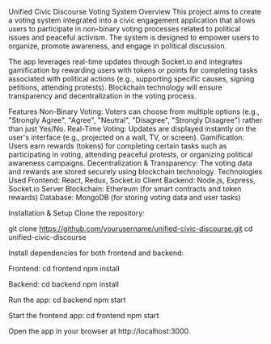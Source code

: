 Unified Civic Discourse Voting System
Overview
This project aims to create a voting system integrated into a civic engagement application that allows users to participate in non-binary voting processes related to political issues and peaceful activism. The system is designed to empower users to organize, promote awareness, and engage in political discussion.

The app leverages real-time updates through Socket.io and integrates gamification by rewarding users with tokens or points for completing tasks associated with political actions (e.g., supporting specific causes, signing petitions, attending protests). Blockchain technology will ensure transparency and decentralization in the voting process.

Features
Non-Binary Voting: Voters can choose from multiple options (e.g., "Strongly Agree", "Agree", "Neutral", "Disagree", "Strongly Disagree") rather than just Yes/No.
Real-Time Voting: Updates are displayed instantly on the user's interface (e.g., projected on a wall, TV, or screen).
Gamification: Users earn rewards (tokens) for completing certain tasks such as participating in voting, attending peaceful protests, or organizing political awareness campaigns.
Decentralization & Transparency: The voting data and rewards are stored securely using blockchain technology.
Technologies Used
Frontend: React, Redux, Socket.io Client
Backend: Node.js, Express, Socket.io Server
Blockchain: Ethereum (for smart contracts and token rewards)
Database: MongoDB (for storing voting data and user tasks)

Installation & Setup
Clone the repository:

git clone https://github.com/yourusername/unified-civic-discourse.git
cd unified-civic-discourse

Install dependencies for both frontend and backend:

Frontend:
  cd frontend
  npm install

Backend:
  cd backend
  npm install

Run the app:
  cd backend
  npm start

Start the frontend app:
  cd frontend
  npm start

Open the app in your browser at http://localhost:3000.

